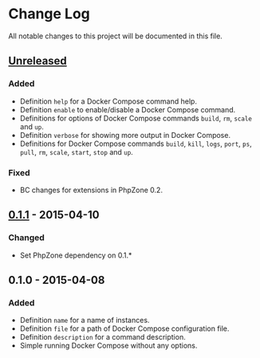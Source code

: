 # Change Log
All notable changes to this project will be documented in this file.

## [Unreleased][unreleased]
### Added
- Definition `help` for a Docker Compose command help.
- Definition `enable` to enable/disable a Docker Compose command.
- Definitions for options of Docker Compose commands `build`, `rm`, `scale` and `up`.
- Definition `verbose` for showing more output in Docker Compose.
- Definitions for Docker Compose commands `build`, `kill`, `logs`, `port`, `ps`, `pull`, `rm`, `scale`, `start`,
`stop` and `up`.

### Fixed
- BC changes for extensions in PhpZone 0.2.

## [0.1.1] - 2015-04-10
### Changed
- Set PhpZone dependency on 0.1.*

## 0.1.0 - 2015-04-08
### Added
- Definition `name` for a name of instances.
- Definition `file` for a path of Docker Compose configuration file.
- Definition `description` for a command description.
- Simple running Docker Compose without any options.

[unreleased]: https://github.com/phpzone/docker/compare/0.1.1...HEAD
[0.1.1]: https://github.com/phpzone/docker/compare/0.1.0...0.1.1
